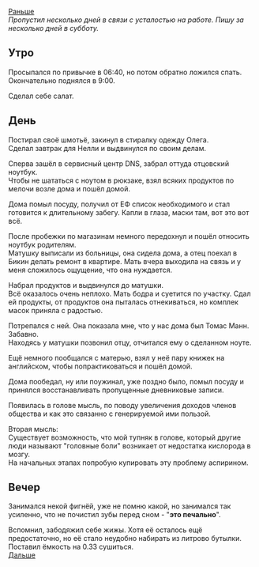 [Раньше](2020.04.24.md)  
*Пропустил несколько дней в связи с усталостью на работе. Пишу за несколько дней в субботу.*
## Утро
Просыпался по привычке в 06:40, но потом обратно ложился спать. Окончательно поднялся в 9:00.

Сделал себе салат.
## День
Постирал своё шмотьё, закинул в стиралку одежду Олега.  
Сделал завтрак для Нелли и выдвинулся по своим делам.

Сперва зашёл в сервисный центр DNS, забрал оттуда отцовский ноутбук.  
Чтобы не шататься с ноутом в рюкзаке, взял всяких продуктов по мелочи возле дома и пошёл домой.

Дома помыл посуду, получил от ЕФ список необходимого и стал готовится к длительному забегу. Капли в глаза, маски там, вот это вот всё.

После пробежки по магазинам немного передохнул и пошёл относить ноутбук родителям.  
Матушку выписали из больницы, она сидела дома, а отец поехал в Бикин делать ремонт в квартире. Мать вчера выходила на связь и у меня сложилось ощущение, что она нуждается.

Набрал продуктов и выдвинулся до матушки.  
Всё оказалось очень неплохо. Мать бодра и суетится по участку. Сдал ей продукты, от продуктов она пыталась отнекиваться, но комплек масок приняла с радостью.

Потрепался с ней. Она показала мне, что у нас дома был Томас Манн. Забавно.  
Находясь у матушки позвонил отцу, отчитался ему о сделанном ноуте.

Ещё немного пообщался с матерью, взял у неё пару книжек на английском, чтобы попрактиковаться и пошёл домой. 

Дома пообедал, ну или поужинал, уже поздно было, помыл посуду и принялся восстанавливать пропущенные дневниковые записи.

Появилась в голове мысль, по поводу увеличения доходов членов общества и как это связанно с генерируемой ими пользой.

Вторая мысль:  
Существует возможность, что мой тупняк в голове, который другие люди называют "головные боли" возникает от недостатка кислорода в мозгу.  
На начальных этапах попробую купировать эту проблему аспирином.
## Вечер
Занимался некой фигнёй, уже не помню какой, но занимался так усиленно, что не почистил зубы перед сном - "**это печально**".

Вспомнил, забодяжил себе жижы. Хотя её осталось ещё предостаточно, но её стало неудобно набирать из литрово бутылки. Поставил ёмкость на 0.33 сушиться.  
[Дальше](2020.04.26.md)